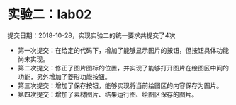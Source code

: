 # 实验二：lab02

提交日期：2018-10-28，实现实验二的统一要求共提交了4次
+ 第一次提交：在给定的代码下，增加了能够显示图片的按钮，但按钮具体功能尚未实现。
+ 第二次提交：修正了图片图标的位置，并实现了能够打开图片在绘图区中间的功能，另外增加了菱形功能按钮。
+ 第三次提交：增加了保存按钮，能够实现将当前绘图区的内容保存为图片。
+ 第四次提交：增加了素材图片、结果运行图、绘图区保存的图片。
